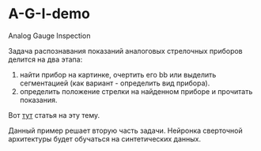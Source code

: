 # A-G-I-demo

Analog Gauge Inspection

Задача распознавания показаний аналоговых стрелочных приборов делится на два этапа:
1. найти прибор на картинке, очертить его bb или выделить сегментацией
(как вариант  - определить вид прибора).
2. определить положение стрелки на найденном приборе и прочитать показания.

Вот [тут](https://indatalabs.com/blog/ai-inspection) статья на эту тему.

Данный пример решает вторую часть задачи.
Нейронка сверточной архитектуры будет обучаться на синтетических данных. 
